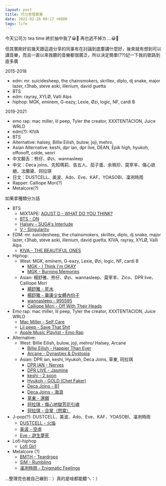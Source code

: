 ```yaml
---
layout: post
title: 巧ㄉ奇怪歌單
date: 2022-02-26 00:17 +0800
tags: life
---
```


今天公司ㄉ tea time 終於抽中我了😀🔪 再也逃不掉ㄌ....😀🔪

但其實剛好前幾天跟這週分享的同事有在討論到底要講什麼好，後來就有想到可以講音樂，而且一直以來我聽的音樂都很廣泛，所以決定簡單(??)記一下我的歌路到底多廣

2015-2018
* edm: mr. suicidesheep, the chainsmokers, skrillex, diplo, dj snake, major lazer, r3hab, steve aoki, illenium, david guetta
* BTS
* edm: rayray, XYLØ, Valli Alps
* hiphop: MGK, eminem, G-eazy, Lexie, Øzi, logic, NF, cardi B

2019-2021
* emo rap: mac miller, lil peep, Tyler the creator, XXXTENTACION, Juice WRLD
* edm(?): KIVA
* BTS
* Alternative: halsey, Billie Eilish, bulow, joji, mehro,
* Asian Alternative: keshi, dpr ian, dpr live, DEAN, Epik high, hyukoh, offonoff, colde, seori
* 中文饒舌：熊仔、Øzi、wannasleep
* 中文：Deca joins、先知瑪莉、告五人、茄子蛋、余珮珍、莫宰羊、傷心欲絕、法蘭黛、珂拉琪
* 日文：DUSTCELL、美波、Ado、Eve、KAF、YOASOBI、凜冽時雨
* Rapper: Calliope Mori(?)
* Metalcore(?)

如果拿種類分ㄉ話
* BTS
  * MIXTAPE: [AGUST D - WHAT DO YOU THINK?](https://youtu.be/ELOl_ND3otM)
  * [BTS - ON](https://youtu.be/gwMa6gpoE9I)
  * [Halsey - SUGA's Interlude](https://youtu.be/Q5quSXvQtKI)
  * [V - Singularity](https://youtu.be/p8npDG2ulKQ)
* EDM: mr. suicidesheep, the chainsmokers, skrillex, diplo, dj snake, major lazer, r3hab, steve aoki, illenium, david guetta, KIVA, rayray, XYLØ, Valli Alps
  * [KIVA - THE BEAUTIFUL ONES](https://youtu.be/6ngdLW9upLQ)
* Hiphop:
  * West: MGK, eminem, G-eazy, Lexie, Øzi, logic, NF, cardi B
    * [MGK - I Think I'm OKAY](https://youtu.be/wK-8TCDrbV8)
    * [MGK - Burning Memories](https://youtu.be/gXUOYVRtQlc)
  * Asian: 楊舒雅、熊仔、Øzi、wannasleep、莫宰羊、Zico、DPR live、Calliope Mori
    * [楊舒雅 - 死水](https://youtu.be/-kF7e1V3gkM)
    * [楊舒雅 - 華康少女體內份子](https://youtu.be/aHQqtXOwYNg)
    * [wannasleep - 995595](https://youtu.be/aPs3yLakrZc)
    * [Calliope Mori - Off With Their Heads](https://youtu.be/_M-6lkoi6L4)
* Emo rap: mac miller, lil peep, Tyler the creator, XXXTENTACION, Juice WRLD
  * [Mac Miller - Self Care](https://youtu.be/SsKT0s5J8ko)
  * [Lil peep - Save That Shit](https://youtu.be/WvV5TbJc9tQ)
  * [Apple Music Playlist - Emo Rap](https://youtu.be/J6Ja3Vip1tg)
* Alternative:
  * West: Billie Eilish, bulow, joji, mehro/ Halsey, Arcane
    * [Billie Eilish - Happier Than Ever](https://youtu.be/5GJWxDKyk3A)
    * [Arcane - Dynasties & Dystopia](https://youtu.be/y_fB0IMbq54)
  * Asian: DPR ian, keshi, Hyukoh, Deca Joins, 草東, 珂拉琪
    * [DPR IAN - Nerves](https://youtu.be/KlEbnOZ9DZQ)
    * [DPR LIVE - Jasmine](https://youtu.be/Jg9NbDizoPM)
    * [keshi - 2 soon](https://youtu.be/Qmt9Bzrf29k)
    * [Hyukoh - GOLD (Chet Faker)](https://youtu.be/zZ4n0fI23_g)
    * [Deca Joins - B1](https://youtu.be/BVSRjbg3_0o)
    * [Deca Joins - 海浪](https://youtu.be/FonjL7DQAUQ)
    * [草東 - 還願](https://youtu.be/sSQKl7rBTWQ)
    * [珂拉琪 - 傷心地獄芳花引魂](https://youtu.be/yOZLk8BBNn8)
    * [珂拉琪 - 合掌（閃靈）](https://youtu.be/mCnfqJ4KNtU)
* J-pop(?): DUSTCELL、美波、Ado、Eve、KAF、YOASOBI、凜冽時雨
  * [DUSTCELL - 火焔](https://youtu.be/7w_lLYzNMjc)
  * [美波 - 空虛](https://youtu.be/HIRiduzNLzQ)
  * [Eve - 遊生夢死](https://youtu.be/roh_p2l8DHo)
* Lofi-hiphop
  * [Lofi Girl](https://youtu.be/DWcJFNfaw9c)
* Metalcore (?)
  * [BMTH - Teardrops](https://youtu.be/L5uV3gmOH9g)
  * [SiM - Rumbling](https://youtu.be/qpHvj5pvvhg)
  * [凜冽時雨 - Enigmatic Feelings](https://youtu.be/sJggzM90uBI)

...整理完也被自己嚇到：）真的是啥都能聽ㄟ：）
